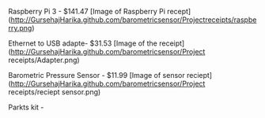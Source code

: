 Raspberry Pi 3  - $141.47 [Image of Raspberry Pi recept] (http://GursehajHarika.github.com/barometricsensor/Projectreceipts/raspberry.png)   

Ethernet to USB adapte- $31.53 [Image of the receipt](http://GursehajHarika.github.com/barometricsensor/Project receipts/Adapter.png)   

Barometric Pressure Sensor - $11.99 [Image of sensor reciept](http://GursehajHarika.github.com/barometricsensor/Project receipts/reciept sensor.png)   

Parkts kit - 
